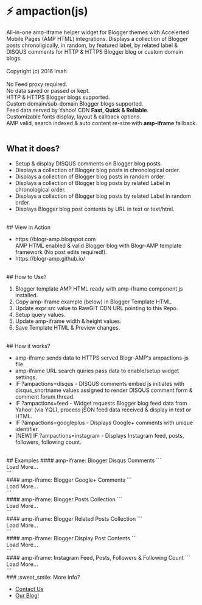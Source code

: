 # :zap: ampaction(js)
All-in-one amp-iframe helper widget for Blogger themes with Accelerted Mobile Pages (AMP HTML) integrations. Displays a collection of Blogger posts chronoligically, in random, by featured label, by related label &amp; DISQUS comments for HTTP &amp; HTTPS Blogger blog or custom domain blogs.<br>
<br>
Copyright (c) 2016 irsah 
<br>
<br>
No Feed proxy required.<br>
No data saved or passed or kept.<br>
HTTP &amp; HTTPS Blogger blogs supported.<br>
Custom domain/sub-domain Blogger blogs supported.<br>
Feed data served by Yahoo! CDN **Fast, Quick &amp; Reliable**.<br>
Customizable fonts display, layout &amp; callback options.<br>
AMP valid, search indexed &amp; auto content re-size with **amp-iframe** fallback.<br>
<br>
## What it does?
<ul>
<li>Setup &amp; display DISQUS comments on Blogger blog posts.</li>
<li>Displays a collection of Blogger blog posts in chronological order.</li>
<li>Displays a collection of Blogger blog posts in random order.</li>
<li>Displays a collection of Blogger blog posts by related Label in chronological order.</li>
<li>Displays a collection of Blogger blog posts by related Label in random order.</li>
<li>Displays Blogger blog post contents by URL in text or text/html.</li>
</ul>
<br>
## View in Action
<ul>
<li>https://blogr-amp.blogspot.com<br>
AMP HTML enabled &amp; valid Blogger blog with Blogr-AMP template framework (No post edits required!).</li>
<li>https://blogr-amp.github.io/</li>
</ul>
<br>
## How to Use?
<ol>
<li>Blogger template AMP HTML ready with amp-iframe component js installed.</li>
<li>Copy amp-iframe example (below) in Blogger Template HTML.</li>
<li>Update expr:src value to RawGIT CDN URL pointing to this Repo.</li>
<li>Setup query values.</li>
<li>Update amp-iframe width &amp; height values.</li>
<li>Save Template HTML &amp; Preview changes.</li>
</ol>
<br>
## How it works?
<ul>
<li>amp-iframe sends data to HTTPS served Blogr-AMP's ampactions-js file.</li>
<li>amp-iframe URL search quiries pass data to enable/setup widget settings.</li>
<li>IF ?ampactions=disqus - DISQUS comments embed js initiates with disqus_shortname values assigned to render DISQUS comment form &amp; comment forum thread.</li>
<li>IF ?ampactions=feed - Widget requests Blogger blog feed data from Yahoo! (via YQL), process jSON feed data received &amp; display in text or HTML.</li>
<li> IF ?ampactions=googleplus - Displays Google+ comments with unique identifier.</li>
<li>[NEW] IF ?ampactions=instagram - Displays Instagram feed, posts, followers, following count.</li>
</ul>
<br>
## Examples
#### amp-iframe: Blogger Disqus Comments
```
<amp-iframe
  expr:src='https://path-to-file.html
  ?ampactions=disqus
  &amp;shortname=[disqus_shortname]
  &amp;fontstyle=normal
  &amp;fontweight=normal
  &amp;fontsize=16
  &amp;fontlineheight=1.428
  &amp;fontfamily=Arial
  &amp;canonicalurl=" + data:blog.canonicalUrl + "
  &amp;url=" + data:blog.url + "
  &amp;homepageurl=" + data:blog.homepageUrl + "
  &amp;canonicalhomepageurl=" + data:blog.canonicalHomepageUrl'
  frameborder='0'
  height='450'
  layout='responsive'
  resizable='resizable'
  sandbox='allow-forms allow-scripts allow-same-origin allow-modals allow-popups'
  width='600'>
  <div aria-label='ampaction(js) Feed' overflow='overflow' placeholder='placeholder' role='button' tabindex='0'>
    Load More...
  </div>
</amp-iframe>
```
<br>
#### amp-iframe: Blogger Google+ Comments
```
<amp-iframe
  expr:src='https://path-to-file.html
  ?ampactions=googleplus
  &amp;canonicalurl=" + data:blog.canonicalUrl + "
  &amp;url=" + data:blog.url + "
  &amp;homepageurl=" + data:blog.homepageUrl + "
  &amp;canonicalhomepageurl=" + data:blog.canonicalHomepageUrl'
  frameborder='0'
  height='450'
  layout='responsive'
  resizable='resizable'
  sandbox='allow-forms allow-scripts allow-same-origin allow-modals allow-popups'
  width='600'>
  <div aria-label='ampaction(js) Feed' overflow='overflow' placeholder='placeholder' role='button' tabindex='0'>
    Load More...
  </div>
</amp-iframe>
```
<br>
#### amp-iframe: Blogger Posts Collection
```
<amp-iframe
  expr:src='https://path-to-file.html
  ?ampactions=feed
  &amp;feedsummary=160
  &amp;feedlimit=100
  &amp;feedresults=5
  &amp;feedimage=420
  &amp;feedlimit=100
  &amp;fontstyle=normal
  &amp;fontweight=normal
  &amp;fontsize=16
  &amp;fontlineheight=1.428
  &amp;fontfamily=Helvetica,Arial,sans-serif
  &amp;canonicalurl=" + data:blog.canonicalUrl +" 
  &amp;canonicalhomepageurl=" + data:blog.canonicalhomepageUrl + " 
  frameborder='0'
  height='450'
  layout='responsive' 
  resizable='resizable'
  sandbox='allow-forms allow-scripts allow-same-origin allow-modals allow-popups'
  width='600'>
  <div aria-label='ampaction(js) Feed' overflow='overflow' placeholder='placeholder' role='button' tabindex='0'>
    Load More...
  </div>
</amp-iframe>
```
<br>
#### amp-iframe: Blogger Related Posts Collection
```
<amp-iframe
  expr:src='https://path-to-file.html
  ?ampactions=feed
  &amp;feedrelated=true
  &amp;feedrelatedlabel={{A BLOG POST LABEL}}
  &amp;feedsummary=160
  &amp;feedlimit=100
  &amp;feedresults=5
  &amp;feedimage=420
  &amp;feedlimit=100
  &amp;fontstyle=normal
  &amp;fontweight=normal
  &amp;fontsize=16
  &amp;fontlineheight=1.428
  &amp;fontfamily=Helvetica,Arial,sans-serif
  &amp;canonicalurl=" + data:blog.canonicalUrl + " 
  &amp;canonicalhomepageurl=" + data:blog.canonicalhomepageUrl + " 
  frameborder='0' 
  height='450'
  layout='responsive' 
  resizable='resizable' 
  sandbox='allow-forms allow-scripts allow-same-origin allow-modals allow-popups' 
  width='600'>
  <div aria-label='ampaction(js) Feed' overflow='overflow' placeholder='placeholder' role='button' tabindex='0'>
    Load More...
  </div>
</amp-iframe>
```
<br>
#### amp-iframe: Blogger Display Post Contents
```
<amp-iframe 
  expr:src='https://path-to-file.html
  ?ampactions=feed
  &amp;feedcontenttype=text
  &amp;feedsummary=160
  &amp;fontstyle=normal
  &amp;fontweight=normal
  &amp;fontsize=16
  &amp;fontlineheight=1.428
  &amp;fontfamily=Helvetica,Arial,sans-serif
  &amp;canonicalurl=" + data:blog.canonicalUrl + " 
  &amp;canonicalhomepageurl=" + data:blog.canonicalhomepageUrl + " 
  frameborder='0'
  height='450' 
  layout='responsive'
  resizable='resizable'
  sandbox='allow-forms allow-scripts allow-same-origin allow-modals allow-popups' 
  width='600'>
  <div aria-label='ampaction(js) Feed' overflow='overflow' placeholder='placeholder' role='button' tabindex='0'>
    Load More...
  </div>
</amp-iframe>
```
<br>
#### amp-iframe: Instagram Feed, Posts, Followers & Following Count
```
<amp-iframe 
  frameborder='0'
  width='600'
  height='250'
  layout='responsive'
  resizable='resizable'
  sandbox='allow-forms allow-scripts allow-same-origin allow-modals allow-popups'
  src='https://path-to-file.html
  ?ampactions=instagram
&amp;get=user
&amp;userid=[user instagram id]
&amp;clientid=[user instagram client id]
&amp;accesstoken=[user instagram access token]
&amp;sortby=random
&amp;limit=6
&amp;resolution=thumbnail
&amp;comments=true
&amp;likes=true
&amp;headercolor=%23333333
&amp;headerbg=%23ffffff
&amp;feedbg=%23000000
&amp;feedbgopacity=.45
&amp;feedbgcolor=%23000000
&amp;feedcolor=%23ffffff
&amp;posts=Posts
&amp;follower=Followers
&amp;following=Following
&amp;breakpoint=428
&amp;columns=3
&amp;columnsmobile=2
&amp;fontstyle=normal
&amp;fontweight=bold
&amp;fontsize=15
&amp;fontlineheight=1.428
&amp;fontfamily=Georgia
&amp;fontcolor=333333
&amp;fontlinkcolor=0066cc'>
  <div aria-label='ampaction(js) Feed' overflow='overflow' placeholder='placeholder' role='button' tabindex='0'>
    Load More...
  </div>
</amp-iframe>
```
<br>
### :sweat_smile: More Info?
<ul>
<li><a href="https://blogr-amp.blogspot.com/contact" target="_blank">Contact Us</a></li>
<li><a href="https://blog.irsah.com" target="_blank">Our Blog!</a></li>
</ul>
